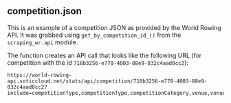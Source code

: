 ## competition.json

This is an example of a competition JSON as provided by the World Rowing API. It was grabbed using `get_by_competition_id_()` from the `scraping_wr.api` module.

The function creates an API call that looks like the following URL (for competition with the id `718b3256-e778-4003-88e9-832c4aad0cc2`):

```
https://world-rowing-api.soticcloud.net/stats/api/competition/718b3256-e778-4003-88e9-832c4aad0cc2?include=competitionType,competitionType.competitionCategory,venue,venue.country,events.gender,events.boatClass,events.pdfUrls,events.races,events.races.raceStatus,events.races.racePhase,events.races.raceBoats.boat,events.races.raceBoats.invalidMarkResultCode,events.races.raceBoats.country,events.races.raceBoats.raceBoatAthletes.person,events.races.raceBoats.raceBoatAthletes.person.country,events.races.raceBoats.raceBoatIntermediates.distance,events.races.pdfUrls.orisCode,pdfUrls.orisCode
```
